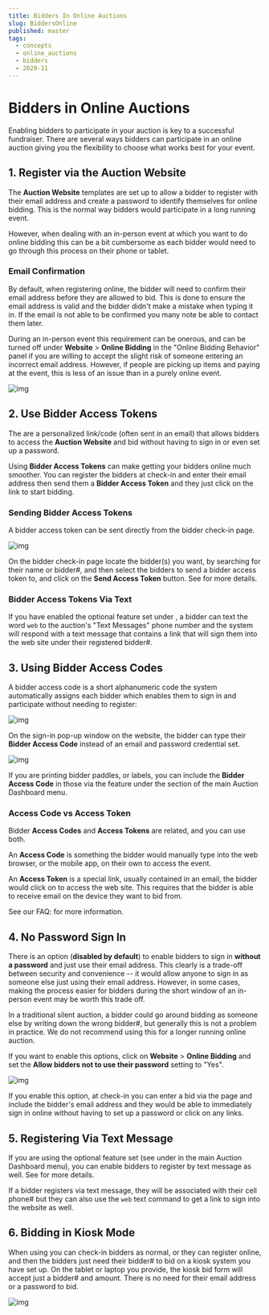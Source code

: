 ```yaml
---
title: Bidders In Online Auctions
slug: BiddersOnline
published: master
tags:
  - concepts
  - online_auctions
  - bidders
  - 2020-11
---
```


# Bidders in Online Auctions

Enabling bidders to participate in your auction is key to a successful fundraiser. There are several ways bidders can participate in an online auction giving you the flexibility to choose what works best for your event.

## 1. Register via the Auction Website

The **Auction Website** templates are set up to allow a bidder to register with their email address and create a password to identify themselves for online bidding. This is the normal way bidders would participate in a long running event.

However, when dealing with an in-person event at which you want to do online bidding this can be a bit cumbersome as each bidder would need to go through this process on their phone or tablet.

### Email Confirmation

By default, when registering online, the bidder will need to confirm their email address before they are allowed to bid. This is done to ensure the email address is valid and the bidder didn't make a mistake when typing it in. If the email is not able to be confirmed you many note be able to contact them later.

During an in-person event this requirement can be onerous, and can be turned off under **Website** > **Online Bidding** in the "Online Bidding Behavior" panel if you are willing to accept the slight risk of someone entering an incorrect email address. However, if people are picking up items and paying at the event, this is less of an issue than in a purely online event.

![img](./index.assets/image2018-8-2_9-56-25.png)

## 2. Use Bidder Access Tokens

The <IndexLink slug="BidderAccessTokens"/> are a personalized link/code (often sent in an email) that allows bidders to access the **Auction Website** and bid without having to sign in or even set up a password.

Using **Bidder Access Tokens** can make getting your bidders online much smoother. You can register the bidders at check-in and enter their email address then send them a **Bidder Access Token** and they just click on the link to start bidding.

### Sending Bidder Access Tokens

A bidder access token can be sent directly from the bidder check-in page.

![img](./index.assets/image2017-1-25_21-58-15.png)

On the bidder check-in page locate the bidder(s) you want, by searching for their name or bidder#, and then select the bidders to send a bidder access token to, and click on the **Send Access Token** button. See <IndexLink slug="BidderAccessTokens"/> for more details.

### Bidder Access Tokens Via Text

If you have enabled the <IndexLink slug="TextMessages"/> optional feature set under <IndexLink slug="Communication"/>, a bidder can text the word `web` to the auction's "Text Messages" phone number and the system will respond with a text message that contains a link that will sign them into the web site under their registered bidder#.

## 3. Using Bidder Access Codes

A bidder access code is a short alphanumeric code the system automatically assigns each bidder which enables them to sign in and participate without needing to register:

![img](./index.assets/image2018-7-30_17-39-50.png)

On the sign-in pop-up window on the website, the bidder can type their **Bidder Access Code** instead of an email and password credential set.

![img](./index.assets/SignInWindow.png)

If you are printing bidder paddles, or labels, you can include the **Bidder Access Code** in those via the <IndexLink slug="WordDocuments" /> feature under the <IndexLink slug="Printing"/> section of the main Auction Dashboard menu.

### Access Code vs Access Token

Bidder **Access Codes** and **Access Tokens** are related, and you can use both.

An **Access Code** is something the bidder would manually type into the web browser, or the mobile app, on their own to access the event.

An **Access Token** is a special link, usually contained in an email, the bidder would click on to access the web site. This requires that the bidder is able to receive email on the device they want to bid from.

See our FAQ: <IndexLink slug="WhyUseAccessTokens"/> for more information.

## 4. No Password Sign In

There is an option (**disabled by default**) to enable bidders to sign in **without a password** and just use their email address.  This clearly is a trade-off between security and convenience -- it would allow anyone to sign in as someone else just using their email address. However, in some cases, making the process easier for bidders during the short window of an in-person event may be worth this trade off.

In a traditional silent auction, a bidder could go around bidding as someone else by writing down the wrong bidder#, but generally this is not a problem in practice. We do not recommend using this for a longer running online auction.

If you want to enable this options, click on **Website** > **Online Bidding** and set the **Allow bidders not to use their password** setting to "Yes".

![img](./index.assets/image2018-8-2_10-7-2.png)

If you enable this option, at check-in you can enter a bid via the <IndexLink slug="CheckIn"/> page and include the bidder's email address and they would be able to immediately sign in online without having to set up a password or click on any links.

## 5. Registering Via Text Message

If you are using the optional <IndexLink slug="TextMessages"/> feature set (see under <IndexLink slug="Communication"/> in the main Auction Dashboard menu), you can enable bidders to register by text message as well. See <IndexLink slug="BidderPhoneNumbers"/> for more details.

If a bidder registers via text message, they will be associated with their cell phone# but they can also use the `web` <IndexLink slug="TextCommands">text command</IndexLink> to get a link to sign into the website as well.

## 6. Bidding in Kiosk Mode

When using <IndexLink slug="KioskModeBidding"/> you can check-in bidders as normal, or they can register online, and then the bidders just need their bidder# to bid on a kiosk system you have set up. On the tablet or laptop you provide, the kiosk bid form will accept just a bidder# and amount. There is no need for their email address or a password to bid.

![img](./index.assets/image2017-1-25_22-40-27.png)
